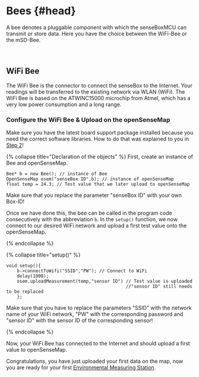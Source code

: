# Bees {#head}

<div class="description">A bee denotes a pluggable component with which the senseBoxMCU can transmit or store data. Here you have the choice between the WiFi-Bee or the mSD-Bee.</div>
<div class="line">
    <br>
    <br>
</div>

## WiFi Bee
The WiFi Bee is the connector to connect the senseBox to the Internet. Your readings will be transferred to the existing network via WLAN (WiFi). The WiFi Bee is based on the ATWINC15000 microchip from Atmel, which has a very low power consumption and a long range.


### Configure the WiFi Bee & Upload on the openSenseMap

<div class="box_warning">
    <i class="fa fa-info fa-fw" aria-hidden="true" style="color: #42acf3;"></i>
    Make sure you have the latest board support package installed because you need the correct software libraries. How to do that was explained to you in  <a href ="../erste-schritte/board-support-packages-installieren.md">Step 2</a>!
</div>

{% collapse title="Declaration of the objects" %}
First, create an instance of Bee and openSenseMap.


```arduino
Bee* b = new Bee(); // instance of Bee
OpenSenseMap osem("senseBox ID",b); // instance of openSenseMap
float temp = 24.3; // Test value that we later upload to openSenseMap
```

<div class="box_warning">
    <i class="fa fa-info fa-fw" aria-hidden="true" style="color: #42acf3;"></i>
    Make sure that you replace the parameter "senseBox ID" with your own Box-ID!
</div>

Once we have done this, the bee can be called in the program code consecutively with the abbreviation `b`. In the `setup()` function, we now connect to our desired WiFi network and upload a first test value onto the openSenseMap.

{% endcollapse %}

{% collapse title="setup()" %}

```arduino
void setup(){
    b->connectToWifi("SSID","PW"); // Connect to WiFi
    delay(1000);
    osem.uploadMeasurement(temp,"sensor ID") // Test value is uploaded
                                             //"sensor ID" still needs to be replaced
    };
```

<div class="box_warning">
    <i class="fa fa-info fa-fw" aria-hidden="true" style="color: #42acf3;"></i>
    Make sure that you have to replace the parameters "SSID" with the network name of your WiFi network, "PW" with the corresponding password and "sensor ID" with the sensor ID of the corresponding sensor!
</div>

{% endcollapse %}

Now, your WiFi Bee has connected to the Internet and should upload a first value to openSenseMap.

Congratulations, you have just uploaded your first data on the map, now you are ready for your first [Environmental Measuring Station](/../../projekte/Umweltstation/README.md).